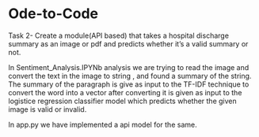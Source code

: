 # Ode-to-Code
Task 2- Create a module(API based) that takes a hospital discharge summary as an image or pdf and predicts whether it’s a valid summary or not.

In Sentiment_Analysis.IPYNb analysis we are trying to read the image and convert the text in the image to string , and found a summary of the string. The summary of the paragraph is give as input to the TF-IDF technique to convert the word into a vector after converting it is given as input to the logistice regression classifier model which predicts whether the given image is valid or invalid. 

In app.py we have implemented a api model for the same.
